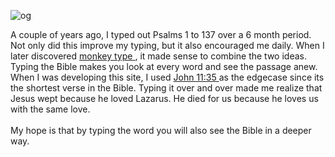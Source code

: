 
![og](https://github.com/joshuawootonn/type-the-word/assets/20950876/b74efaba-0b77-4df4-8787-e0b3caefb1fc)

  A couple of years ago, I typed out Psalms 1 to 137 over                     a 6 month period. Not only did this improve my typing,
                        but it also encouraged me daily. When I later discovered 
                        <a
                            href="https://monkeytype.com"
                        >
                            monkey type
                        </a>
                        , it made sense to combine the two ideas. Typing the
                        Bible makes you look at every word and see the passage
                        anew. When I was developing this site, I used 
                        <a
                            href="https://typetheword.site/passage/john_11:34-36"
                        >
                            John 11:35
                        </a>
                        as the edgecase since its the shortest verse in the
                        Bible. Typing it over and over made me realize that
                        Jesus wept because he loved Lazarus. He died for us
                        because he loves us with the same love.
                        <br />
                        <br />
                        My hope is that by typing the word you will also see the
                        Bible in a deeper way.
